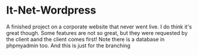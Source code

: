 # It-Net-Wordpress
A finished project on a corporate website
that never went live. I do think it's great though. Some features are not so great, but they were requested by the client aand the client comes first!
Note there is a database in phpmyadmin too.
And this is just for the branching
